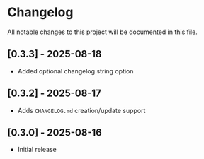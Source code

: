 # Changelog

All notable changes to this project will be documented in this file.

## [0.3.3] - 2025-08-18

- Added optional changelog string option



## [0.3.2] - 2025-08-17

- Adds `CHANGELOG.md` creation/update support

## [0.3.0] - 2025-08-16

- Initial release
